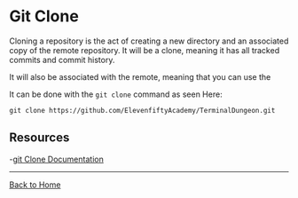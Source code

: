 # Git Clone

Cloning a repository is the act of creating a new directory and an associated copy of the remote repository. It will be a clone, meaning it has all tracked commits and commit history.

It will also be associated with the remote, meaning that you can use the 

It can be done with the `git clone` command as seen Here:

```
git clone https://github.com/ElevenfiftyAcademy/TerminalDungeon.git
```

## Resources

-[git Clone Documentation](https://git-scm.com/docs/git-clone)

---

[Back to Home](../README.md)
